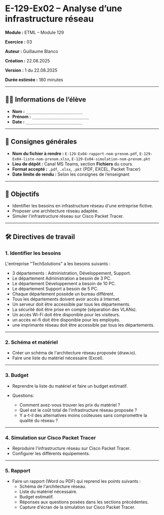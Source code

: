 # E-129-Ex02 – Analyse d’une infrastructure réseau

**Module :** ETML – Module 129

**Exercice :** 03

**Auteur :** Guillaume Blanco

**Création :** 22.08.2025

**Version :** 1 du 22.08.2025

**Durée estimée :** 180 minutes

---

## 🧑‍🎓 Informations de l’élève

* **Nom :** `__________________________`
* **Prénom :** `__________________________`
* **Date :** `__________________________`

---

## 📌 Consignes générales

* **Nom du fichier à rendre :** `E-129-Ex04-rapport-nom-prenom.pdf`, `E-129-Ex04-liste-nom-prenom.xlsx`, `E-129-Ex04-simulation-nom-prenom.pkt`
* **Lieu de dépôt :** Canal MS Teams, section **Fichiers** du cours.
* **Format accepté :** `.pdf`, `.xlsx`, `.pkt` (PDF, EXCEL, Packet Tracer)
* **Date limite de rendu :** Selon les consignes de l’enseignant

---

## 🎯 Objectifs

- Identifier les besoins en infrastructure réseau d'une entreprise fictive.
- Proposer une architecture réseau adaptée.
- Simuler l'infrastructure réseau sur Cisco Packet Tracer.

---

## 🛠️ Directives de travail

### 1. Identifier les besoins

L'entreprise "TechSolutions" a les besoins suivants :
* 3 départements : Administration, Développement, Support.
* Le département Administration a besoin de 3 PC.
* Le département Développement a besoin de 10 PC.
* Le département Support a besoin de 5 PC.
* Chaque département possède un bureau différent.
* Tous les départements doivent avoir accès à Internet.
* Un serveur doit être accessible par tous les départements.
* La sécurité doit être prise en compte (séparation des VLANs).
* Un accès Wi-Fi doit être disponible pour les visiteurs.
* un accès wi-fi doit être disponible pour les employés.
* une imprimante réseau doit être accessible par tous les départements.

---

### 2. Schéma et matériel

* Créer un schéma de l'architecture réseau proposée (draw.io).
* Faire une liste du matériel nécessaire (Excel).

---

### 3. Budget

* Reprendre la liste du matériel et faire un budget estimatif.

* Questions:
  * Comment avez-vous trouver les prix du matériel ?
  * Quel est le coût total de l'infrastructure réseau proposée ?
  * Y a-t-il des alternatives moins coûteuses sans compromettre la qualité du réseau ?

---

### 4. Simulation sur Cisco Packet Tracer

* Reproduire l'infrastructure réseau sur Cisco Packet Tracer.
* Configurer les différents équipements.

---

### 5. Rapport

* Faire un rapport (Word ou PDF) qui reprend les points suivants :
  * Schéma de l'architecture réseau.
  * Liste du matériel nécessaire.
  * Budget estimatif.
  * Réponses aux questions posées dans les sections précédentes.
  * Capture d'écran de la simulation sur Cisco Packet Tracer.

